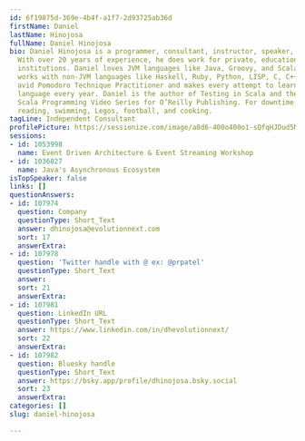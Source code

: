 ```yaml
---
id: 6f19875d-369e-4b4f-a1f7-2d93725ab36d
firstName: Daniel
lastName: Hinojosa
fullName: Daniel Hinojosa
bio: Daniel Hinojosa is a programmer, consultant, instructor, speaker, and author.
  With over 20 years of experience, he does work for private, educational, and government
  institutions. Daniel loves JVM languages like Java, Groovy, and Scala; but also
  works with non-JVM languages like Haskell, Ruby, Python, LISP, C, C++. He is an
  avid Pomodoro Technique Practitioner and makes every attempt to learn a new programming
  language every year. Daniel is the author of Testing in Scala and the video of Beginning
  Scala Programming Video Series for O’Reilly Publishing. For downtime, he enjoys
  reading, swimming, Legos, football, and cooking.
tagLine: Independent Consultant
profilePicture: https://sessionize.com/image/a8d6-400o400o1-sQfqHJDud5MWcyY8ezmLWH.jpeg
sessions:
- id: 1053998
  name: Event Driven Architecture & Event Streaming Workshop
- id: 1036827
  name: Java's Asynchronous Ecosystem
isTopSpeaker: false
links: []
questionAnswers:
- id: 107974
  question: Company
  questionType: Short_Text
  answer: dhinojosa@evolutionnext.com
  sort: 17
  answerExtra:
- id: 107978
  question: 'Twitter handle with @ ex: @prpatel'
  questionType: Short_Text
  answer:
  sort: 21
  answerExtra:
- id: 107981
  question: LinkedIn URL
  questionType: Short_Text
  answer: https://www.linkedin.com/in/dhevolutionnext/
  sort: 22
  answerExtra:
- id: 107982
  question: Bluesky handle
  questionType: Short_Text
  answer: https://bsky.app/profile/dhinojosa.bsky.social
  sort: 23
  answerExtra:
categories: []
slug: daniel-hinojosa

---
```

